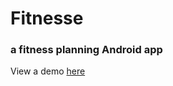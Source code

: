# Fitnesse
### a fitness planning Android app

View a demo [here](https://www.youtube.com/watch?v=OTglx-EL1t0&feature=youtu.be)
